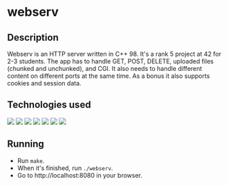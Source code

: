 # webserv

## Description
Webserv is an HTTP server written in C++ 98. It's a rank 5 project at 42 for 2-3 students. The app has to handle GET, POST, DELETE, uploaded files (chunked and unchunked), and CGI. It also needs to handle different content on different ports at the same time. As a bonus it also supports cookies and session data.

## Technologies used
![](https://img.shields.io/badge/C%2B%2B-00599C?style=for-the-badge&logo=c%2B%2B&logoColor=white)
![](https://img.shields.io/badge/PHP-777BB4?style=for-the-badge&logo=php&logoColor=white)
![](https://img.shields.io/badge/Python-FFD43B?style=for-the-badge&logo=python&logoColor=blue)
![](https://img.shields.io/badge/CSS3-1572B6?style=for-the-badge&logo=css3&logoColor=white)
![](https://img.shields.io/badge/HTML5-E34F26?style=for-the-badge&logo=html5&logoColor=white)
![](https://img.shields.io/badge/JavaScript-323330?style=for-the-badge&logo=javascript&logoColor=F7DF1E)
![](https://img.shields.io/badge/Perl-39457E?style=for-the-badge&logo=perl&logoColor=white)

## Running
- Run `make`.
- When it's finished, run `./webserv`.
- Go to http://localhost:8080 in your browser.
